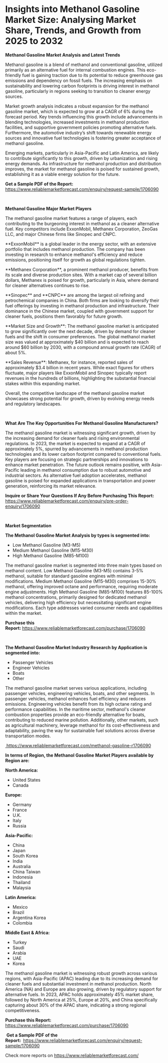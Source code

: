<p><h1>Insights into Methanol Gasoline Market Size: Analysing Market Share, Trends, and Growth from 2025 to 2032</h1></p><p><strong>Methanol Gasoline Market Analysis and Latest Trends</strong></p>
<p><p>Methanol gasoline is a blend of methanol and conventional gasoline, utilized primarily as an alternative fuel for internal combustion engines. This eco-friendly fuel is gaining traction due to its potential to reduce greenhouse gas emissions and dependency on fossil fuels. The increasing emphasis on sustainability and lowering carbon footprints is driving interest in methanol gasoline, particularly in regions seeking to transition to cleaner energy sources.</p><p>Market growth analysis indicates a robust expansion for the methanol gasoline market, which is expected to grow at a CAGR of 6% during the forecast period. Key trends influencing this growth include advancements in blending technologies, increased investments in methanol production facilities, and supportive government policies promoting alternative fuels. Furthermore, the automotive industry’s shift towards renewable energy sources and innovative fuel technologies is fostering greater acceptance of methanol gasoline.</p><p>Emerging markets, particularly in Asia-Pacific and Latin America, are likely to contribute significantly to this growth, driven by urbanization and rising energy demands. As infrastructure for methanol production and distribution improves, the market for methanol gasoline is poised for sustained growth, establishing it as a viable energy solution for the future.</p></p>
<p><strong>Get a Sample PDF of the Report:&nbsp;</strong> <a href="https://www.reliablemarketforecast.com/enquiry/request-sample/1706090?utm_campaign=3528&utm_medium=2&utm_source=Github&utm_content=ia&utm_term=27032025&utm_id=methanol-gasoline">https://www.reliablemarketforecast.com/enquiry/request-sample/1706090</a></p>
<p>&nbsp;</p>
<p><strong>Methanol Gasoline Major Market Players</strong></p>
<p><p>The methanol gasoline market features a range of players, each contributing to the burgeoning interest in methanol as a cleaner alternative fuel. Key competitors include ExxonMobil, Methanex Corporation, ZeoGas LLC, and major Chinese firms like Sinopec and CNPC.</p><p>**ExxonMobil** is a global leader in the energy sector, with an extensive portfolio that includes methanol production. The company has been investing in research to enhance methanol's efficiency and reduce emissions, positioning itself for growth as global regulations tighten.</p><p>**Methanex Corporation**, a prominent methanol producer, benefits from its scale and diverse production sites. With a market cap of several billion dollars, Methanex is poised for growth, particularly in Asia, where demand for cleaner alternatives continues to rise.</p><p>**Sinopec** and **CNPC** are among the largest oil refining and petrochemical companies in China. Both firms are looking to diversify their fuel offerings by investing in methanol production and infrastructure. Their dominance in the Chinese market, coupled with government support for cleaner fuels, positions them favorably for future growth.</p><p>**Market Size and Growth**: The methanol gasoline market is anticipated to grow significantly over the next decade, driven by demand for cleaner fuels and the shift in consumer preferences. The global methanol market size was valued at approximately $40 billion and is expected to reach around $60 billion by 2030, with a compound annual growth rate (CAGR) of about 5%.</p><p>**Sales Revenue**: Methanex, for instance, reported sales of approximately $3.4 billion in recent years. While exact figures for others fluctuate, major players like ExxonMobil and Sinopec typically report revenues in the hundreds of billions, highlighting the substantial financial stakes within this expanding market. </p><p>Overall, the competitive landscape of the methanol gasoline market showcases strong potential for growth, driven by evolving energy needs and regulatory landscapes.</p></p>
<p>&nbsp;</p>
<p><strong>What Are The Key Opportunities For Methanol Gasoline Manufacturers?</strong></p>
<p><p>The methanol gasoline market is witnessing significant growth, driven by the increasing demand for cleaner fuels and rising environmental regulations. In 2023, the market is expected to expand at a CAGR of approximately 5%, spurred by advancements in methanol production technologies and its lower carbon footprint compared to conventional fuels. Key players are focusing on strategic partnerships and innovations to enhance market penetration. The future outlook remains positive, with Asia-Pacific leading in methanol consumption due to robust automotive and industrial sectors. As alternative fuel adoption accelerates, methanol gasoline is poised for expanded applications in transportation and power generation, reinforcing its market relevance.</p></p>
<p><strong>Inquire or Share Your Questions If Any Before Purchasing This Report:</strong> <a href="https://www.reliablemarketforecast.com/enquiry/pre-order-enquiry/1706090?utm_campaign=3528&utm_medium=2&utm_source=Github&utm_content=ia&utm_term=27032025&utm_id=methanol-gasoline">https://www.reliablemarketforecast.com/enquiry/pre-order-enquiry/1706090</a></p>
<p>&nbsp;</p>
<p><strong>Market Segmentation</strong></p>
<p><strong>The Methanol Gasoline Market Analysis by types is segmented into:</strong></p>
<p><ul><li>Low Methanol Gasoline (M3-M5)</li><li>Medium Methanol Gasoline (M15-M30)</li><li>High Methanol Gasoline (M85-M100)</li></ul></p>
<p><p>The methanol gasoline market is segmented into three main types based on methanol content. Low Methanol Gasoline (M3-M5) contains 3-5% methanol, suitable for standard gasoline engines with minimal modifications. Medium Methanol Gasoline (M15-M30) comprises 15-30% methanol, offering improved octane and performance, requiring moderate engine adjustments. High Methanol Gasoline (M85-M100) features 85-100% methanol concentrations, primarily designed for dedicated methanol vehicles, delivering high efficiency but necessitating significant engine modifications. Each type addresses varied consumer needs and capabilities within the market.</p></p>
<p><strong>Purchase this Report:&nbsp;</strong><a href="https://www.reliablemarketforecast.com/purchase/1706090?utm_campaign=3528&utm_medium=2&utm_source=Github&utm_content=ia&utm_term=27032025&utm_id=methanol-gasoline">https://www.reliablemarketforecast.com/purchase/1706090</a></p>
<p>&nbsp;</p>
<p><strong>The Methanol Gasoline Market Industry Research by Application is segmented into:</strong></p>
<p><ul><li>Passenger Vehicles</li><li>Engineer Vehicles</li><li>Boats</li><li>Other</li></ul></p>
<p><p>The methanol gasoline market serves various applications, including passenger vehicles, engineering vehicles, boats, and other segments. In passenger vehicles, methanol enhances fuel efficiency and reduces emissions. Engineering vehicles benefit from its high octane rating and performance capabilities. In the maritime sector, methanol's cleaner combustion properties provide an eco-friendly alternative for boats, contributing to reduced marine pollution. Additionally, other markets, such as agricultural machinery, leverage methanol for its cost-effectiveness and adaptability, paving the way for sustainable fuel solutions across diverse transportation modes.</p></p>
<p><a href="https://www.reliablemarketforecast.com/methanol-gasoline-r1706090?utm_campaign=3528&utm_medium=2&utm_source=Github&utm_content=ia&utm_term=27032025&utm_id=methanol-gasoline">&nbsp;https://www.reliablemarketforecast.com/methanol-gasoline-r1706090</a></p>
<p><strong>In terms of Region, the Methanol Gasoline Market Players available by Region are:</strong></p>
<p>
    <p> <strong> North America: </strong>
        <ul>
            <li>United States</li>
            <li>Canada</li>
        </ul>
        </p> 
    <p> <strong> Europe: </strong>
        <ul>
            <li>Germany</li>
            <li>France</li>
            <li>U.K.</li>
            <li>Italy</li>
            <li>Russia</li>
        </ul>
        </p> 
    <p> <strong> Asia-Pacific: </strong>
        <ul>
            <li>China</li>
            <li>Japan</li>
            <li>South Korea</li>
            <li>India</li>
            <li>Australia</li>
            <li>China Taiwan</li>
            <li>Indonesia</li>
            <li>Thailand</li>
            <li>Malaysia</li>
        </ul>
        </p> 
    <p> <strong> Latin America: </strong>
        <ul>
            <li>Mexico</li>
            <li>Brazil</li>
            <li>Argentina Korea</li>
            <li>Colombia</li>
        </ul>
        </p> 
    <p> <strong> Middle East & Africa: </strong>
        <ul>
            <li>Turkey</li>
            <li>Saudi</li>
            <li>Arabia</li>
            <li>UAE</li>
            <li>Korea</li>
        </ul>
    </p>
    </p>
<p><p>The methanol gasoline market is witnessing robust growth across various regions, with Asia-Pacific (APAC) leading due to its increasing demand for cleaner fuels and substantial investment in methanol production. North America (NA) and Europe are also growing, driven by regulatory support for alternative fuels. In 2023, APAC holds approximately 45% market share, followed by North America at 25%, Europe at 20%, and China specifically capturing about 30% of the APAC share, indicating a strong regional competitiveness.</p></p>
<p><strong>Purchase this Report: </strong><a href="https://www.reliablemarketforecast.com/purchase/1706090?utm_campaign=3528&utm_medium=2&utm_source=Github&utm_content=ia&utm_term=27032025&utm_id=methanol-gasoline">https://www.reliablemarketforecast.com/purchase/1706090</a></p>
<p>&nbsp;<strong>Get a Sample PDF of the Report:&nbsp;&nbsp;</strong><a href="https://www.reliablemarketforecast.com/enquiry/request-sample/1706090?utm_campaign=3528&utm_medium=2&utm_source=Github&utm_content=ia&utm_term=27032025&utm_id=methanol-gasoline">https://www.reliablemarketforecast.com/enquiry/request-sample/1706090</a></p>
<p><strong></strong></p>
<p>Check more reports on <a href="https://www.reliablemarketforecast.com/?utm_campaign=3528&utm_medium=2&utm_source=Github&utm_content=ia&utm_term=27032025&utm_id=methanol-gasoline">https://www.reliablemarketforecast.com/</a></p>